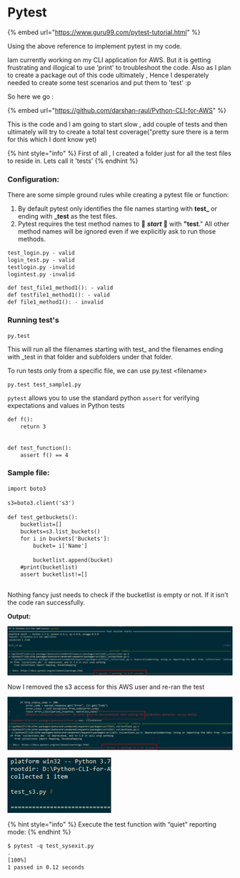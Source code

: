 # Pytest

{% embed url="https://www.guru99.com/pytest-tutorial.html" %}

Using the above reference to implement pytest in my code.&#x20;

Iam currently working on my CLI application for AWS. But it is getting frustrating and  illogical to use 'print' to troubleshoot the code. Also as I plan to create a package out of this code ultimately , Hence I desperately needed to create some test scenarios and put them to 'test' :p

So here we go :

{% embed url="https://github.com/darshan-raul/Python-CLI-for-AWS" %}

This is the code and I am going to start slow , add couple of tests and then ultimately will try to create a  total test coverage("pretty sure there is a term for this which I dont know yet)

{% hint style="info" %}
First of all , I created a folder just for all the test files to reside in. Lets call it 'tests'
{% endhint %}

### Configuration:

There are some simple ground rules while creating a pytest file or function:

1. &#x20;By default pytest only identifies the file names starting with **test\_** or ending with **\_test** as the test files.
2. &#x20;Pytest requires the test method names to :star2: _**start**_ :star2: with **"test**." All other method names will be ignored even if we explicitly ask to run those methods.

```
test_login.py - valid
login_test.py - valid
testlogin.py -invalid
logintest.py -invalid
```

```
def test_file1_method1(): - valid
def testfile1_method1(): - valid
def file1_method1(): - invalid	
```

### Running test's

```
py.test
```

This will run all the filenames starting with test\_ and the filenames ending with \_test in that folder and subfolders under that folder.

To run tests only from a specific file, we can use py.test \<filename>

```
py.test test_sample1.py
```

`pytest` allows you to use the standard python `assert` for verifying expectations and values in Python tests

```
def f():
    return 3


def test_function():
    assert f() == 4
```



### Sample file:

```
import boto3

s3=boto3.client('s3')

def test_getbuckets():
    bucketlist=[]
    buckets=s3.list_buckets()
    for i in buckets['Buckets']:
        bucket= i['Name']
        
        bucketlist.append(bucket)
    #print(bucketlist)
    assert bucketlist!=[] 
    
```

Nothing fancy just needs to check if the bucketlist is empty or not. If it isn't the code ran successfully.

**Output:**

![1 passed 2 warnings as the end result](<../../../.gitbook/assets/image (44).png>)

Now I removed the s3 access for this AWS user and re-ran the test

![As expected it failed with 1 failed,2 warnings](<../../../.gitbook/assets/image (45).png>)

![You will also see a F in front of the file](<../../../.gitbook/assets/image (46).png>)

{% hint style="info" %}
Execute the test function with “quiet” reporting mode:
{% endhint %}

```
$ pytest -q test_sysexit.py
.                                                                    [100%]
1 passed in 0.12 seconds
```


